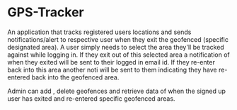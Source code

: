 ﻿# GPS-Tracker
An application that tracks registered users locations and sends notifications/alert to respective user when they exit the geofenced (specific designated area). A user simply needs to select the area they'll be tracked against while logging in. If they exit out of this selected area a notification of when they exited will be sent to their logged in email id. If they re-enter back into this area another noti will be sent to them indicating they have re-entered back into the geofenced area. 

Admin can add , delete geofences and retrieve data of when the signed up user has exited and re-entered specific geofenced areas.
